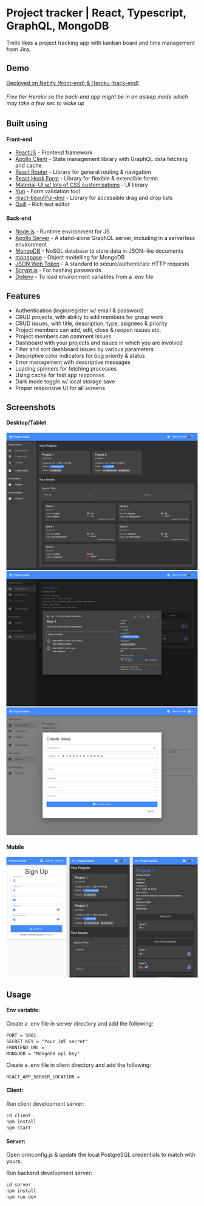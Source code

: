 # Project tracker | React, Typescript, GraphQL, MongoDB

Trello likes a project tracking app with kanban board and time management from Jira.

## Demo

[Deployed on Netlify (front-end) & Heroku (back-end)](https://project-tracker.kubahrom.dev/)

###### Free tier Heroku so the back-end app might be in an asleep mode which may take a few sec to wake up

## Built using

#### Front-end

- [ReactJS](https://reactjs.org/) - Frontend framework
- [Apollo Client](https://www.apollographql.com/) - State management library with GraphQL data fetching and cache
- [React Router](https://reactrouter.com/) - Library for general routing & navigation
- [React Hook Form](https://react-hook-form.com/) - Library for flexible & extensible forms
- [Material-UI w/ lots of CSS customisations](https://material-ui.com/) - UI library
- [Yup](https://github.com/jquense/yup) - Form validation tool
- [react-beautiful-dnd](https://github.com/atlassian/react-beautiful-dnd) - Library for accessible drag and drop lists
- [Quill](https://quilljs.com/) - Rich text editor

#### Back-end

- [Node.js](https://nodejs.org/en/) - Runtime environment for JS
- [Apollo Server](https://www.apollographql.com/) - A stand-alone GraphQL server, including in a serverless environment
- [MongoDB](https://www.mongodb.com/) - NoSQL database to store data in JSON-like documents
- [mongoose](https://mongoosejs.com/) - Object modelling for MongoDB
- [JSON Web Token](https://jwt.io/) - A standard to secure/authenticate HTTP requests
- [Bcrypt.js](https://www.npmjs.com/package/bcryptjs) - For hashing passwords
- [Dotenv](https://www.npmjs.com/package/dotenv) - To load environment variables from a .env file

## Features

- Authentication (login/register w/ email & password)
- CRUD projects, with ability to add members for group work
- CRUD issues, with title, description, type, asignees & priority
- Project members can add, edit, close & reopen issues etc.
- Project members can comment issues
- Dashboard with your projects and issues in which you are involved
- Filter and sort dashboard issues by various parameters
- Descriptive color indicators for bug priority & status
- Error management with descriptive messages
- Loading spinners for fetching processes
- Using cache for fast app responses
- Dark mode toggle w/ local storage save
- Proper responsive UI for all screens

## Screenshots

#### Desktop/Tablet

![Desktop-1](https://github.com/kubahrom/project-tracker/blob/main/screenshots/desktop-1.png)
![Desktop-2](https://github.com/kubahrom/project-tracker/blob/main/screenshots/desktop-2.png)
![Desktop-3](https://github.com/kubahrom/project-tracker/blob/main/screenshots/desktop-3.png)

#### Mobile

![Mobile-1](https://github.com/kubahrom/project-tracker/blob/main/screenshots/mobile-1.png)

## Usage

#### Env variable:

Create a .env file in server directory and add the following:

```
PORT = 5001
SECRET_KEY = "Your JWT secret"
FRONTEND_URL =
MONGODB = "MongoDB api key"
```

Create a .env file in client directory and add the following:

```
REACT_APP_SERVER_LOCATION =
```

#### Client:

Run client development server:

```
cd client
npm install
npm start
```

#### Server:

Open ormconfig.js & update the local PostgreSQL credentials to match with yours.

Run backend development server:

```
cd server
npm install
npm run dev
```
